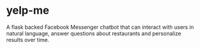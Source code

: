 # yelp-me


A flask backed Facebook Messenger chatbot that can interact with users in natural language, answer questions about restaurants and personalize results over time.
